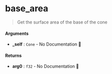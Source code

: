 # base\_area

>  Get the surface area of the base of the cone

#### Arguments

- **\_self** : `Cone` \- No Documentation 🚧

#### Returns

- **arg0** : `f32` \- No Documentation 🚧